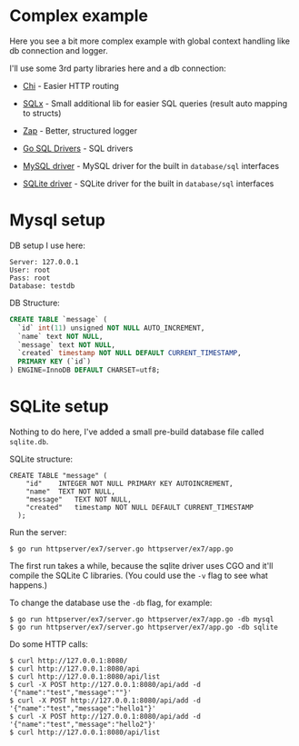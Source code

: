 # Complex example

Here you see a bit more complex example with global context handling like db connection and logger.

I'll use some 3rd party libraries here and a db connection:
- [Chi](https://github.com/go-chi/chi) - Easier HTTP routing
- [SQLx](https://github.com/jmoiron/sqlx) - Small additional lib for easier SQL queries (result auto mapping to structs)
- [Zap](https://github.com/uber-go/zap) - Better, structured logger

- [Go SQL Drivers](https://github.com/golang/go/wiki/SQLDrivers) - SQL drivers
- [MySQL driver](https://github.com/go-sql-driver/mysql) - MySQL driver for the built in `database/sql` interfaces
- [SQLite driver](https://github.com/mattn/go-sqlite3) - SQLite driver for the built in `database/sql` interfaces

# Mysql setup
DB setup I use here:
```
Server: 127.0.0.1
User: root
Pass: root
Database: testdb
```

DB Structure:

```sql
CREATE TABLE `message` (
  `id` int(11) unsigned NOT NULL AUTO_INCREMENT,
  `name` text NOT NULL,
  `message` text NOT NULL,
  `created` timestamp NOT NULL DEFAULT CURRENT_TIMESTAMP,
  PRIMARY KEY (`id`)
) ENGINE=InnoDB DEFAULT CHARSET=utf8;
```

# SQLite setup

Nothing to do here, I've added a small pre-build database file called `sqlite.db`.

SQLite structure:

```sqlite
CREATE TABLE "message" (
  	"id"	INTEGER NOT NULL PRIMARY KEY AUTOINCREMENT,
  	"name"	TEXT NOT NULL,
  	"message"	TEXT NOT NULL,
  	"created"	timestamp NOT NULL DEFAULT CURRENT_TIMESTAMP
  );
```


Run the server:
```
$ go run httpserver/ex7/server.go httpserver/ex7/app.go
```

The first run takes a while, because the sqlite driver uses CGO and it'll compile the SQLite C libraries.
(You could use the `-v` flag to see what happens.)

To change the database use the `-db` flag, for example:
```
$ go run httpserver/ex7/server.go httpserver/ex7/app.go -db mysql
$ go run httpserver/ex7/server.go httpserver/ex7/app.go -db sqlite
```


Do some HTTP calls:

```
$ curl http://127.0.0.1:8080/
$ curl http://127.0.0.1:8080/api
$ curl http://127.0.0.1:8080/api/list
$ curl -X POST http://127.0.0.1:8080/api/add -d '{"name":"test","message":""}'
$ curl -X POST http://127.0.0.1:8080/api/add -d '{"name":"test","message":"hello1"}'
$ curl -X POST http://127.0.0.1:8080/api/add -d '{"name":"test","message":"hello2"}'
$ curl http://127.0.0.1:8080/api/list
```
